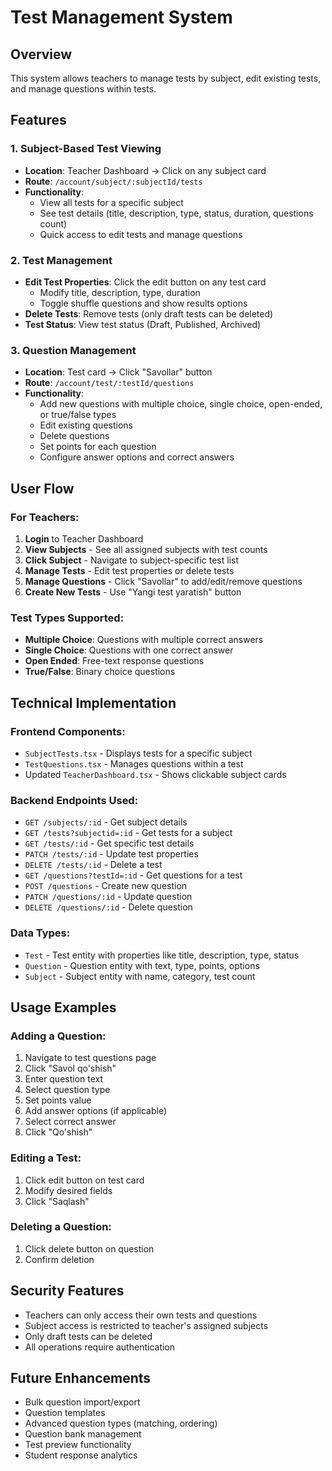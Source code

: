 # Test Management System

## Overview

This system allows teachers to manage tests by subject, edit existing tests, and manage questions within tests.

## Features

### 1. Subject-Based Test Viewing

-   **Location**: Teacher Dashboard → Click on any subject card
-   **Route**: `/account/subject/:subjectId/tests`
-   **Functionality**:
    -   View all tests for a specific subject
    -   See test details (title, description, type, status, duration, questions count)
    -   Quick access to edit tests and manage questions

### 2. Test Management

-   **Edit Test Properties**: Click the edit button on any test card
    -   Modify title, description, type, duration
    -   Toggle shuffle questions and show results options
-   **Delete Tests**: Remove tests (only draft tests can be deleted)
-   **Test Status**: View test status (Draft, Published, Archived)

### 3. Question Management

-   **Location**: Test card → Click "Savollar" button
-   **Route**: `/account/test/:testId/questions`
-   **Functionality**:
    -   Add new questions with multiple choice, single choice, open-ended, or true/false types
    -   Edit existing questions
    -   Delete questions
    -   Set points for each question
    -   Configure answer options and correct answers

## User Flow

### For Teachers:

1. **Login** to Teacher Dashboard
2. **View Subjects** - See all assigned subjects with test counts
3. **Click Subject** - Navigate to subject-specific test list
4. **Manage Tests** - Edit test properties or delete tests
5. **Manage Questions** - Click "Savollar" to add/edit/remove questions
6. **Create New Tests** - Use "Yangi test yaratish" button

### Test Types Supported:

-   **Multiple Choice**: Questions with multiple correct answers
-   **Single Choice**: Questions with one correct answer
-   **Open Ended**: Free-text response questions
-   **True/False**: Binary choice questions

## Technical Implementation

### Frontend Components:

-   `SubjectTests.tsx` - Displays tests for a specific subject
-   `TestQuestions.tsx` - Manages questions within a test
-   Updated `TeacherDashboard.tsx` - Shows clickable subject cards

### Backend Endpoints Used:

-   `GET /subjects/:id` - Get subject details
-   `GET /tests?subjectid=:id` - Get tests for a subject
-   `GET /tests/:id` - Get specific test details
-   `PATCH /tests/:id` - Update test properties
-   `DELETE /tests/:id` - Delete a test
-   `GET /questions?testId=:id` - Get questions for a test
-   `POST /questions` - Create new question
-   `PATCH /questions/:id` - Update question
-   `DELETE /questions/:id` - Delete question

### Data Types:

-   `Test` - Test entity with properties like title, description, type, status
-   `Question` - Question entity with text, type, points, options
-   `Subject` - Subject entity with name, category, test count

## Usage Examples

### Adding a Question:

1. Navigate to test questions page
2. Click "Savol qo'shish"
3. Enter question text
4. Select question type
5. Set points value
6. Add answer options (if applicable)
7. Select correct answer
8. Click "Qo'shish"

### Editing a Test:

1. Click edit button on test card
2. Modify desired fields
3. Click "Saqlash"

### Deleting a Question:

1. Click delete button on question
2. Confirm deletion

## Security Features

-   Teachers can only access their own tests and questions
-   Subject access is restricted to teacher's assigned subjects
-   Only draft tests can be deleted
-   All operations require authentication

## Future Enhancements

-   Bulk question import/export
-   Question templates
-   Advanced question types (matching, ordering)
-   Question bank management
-   Test preview functionality
-   Student response analytics
